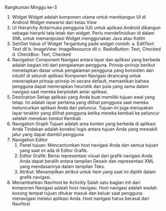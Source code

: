 Rangkuman Minggu ke-3

1. Widget
	Widget adalah komponen utama untuk membangun UI di Android
	Widget mewarisi dari kelas View
2. UI Hierarchy
	Antarmuka pengguna (UI) untuk aplikasi Android dibangun sebagai hierarki tata letak dan widget.
	Perlu mendefinisikan id dalam XML untuk memanipulasi Widget menggunakan Java atau Kotlin
3. Set/Get Value of Widget
	Tergantung pada widget contoh:
	a. EditText: Text dll 
	b. ImageView: ImageResource dll
	c. RadioButton: Text, Checked
	d. CheckBox: Text, Checked
4. Navigation Component
	Navigasi antara layar dan aplikasi yang berbeda adalah bagian inti dari pengalaman pengguna. Prinsip-prinsip berikut menetapkan dasar untuk pengalaman pengguna yang konsisten dan intuitif di seluruh aplikasi
	Komponen Navigasi dirancang untuk menerapkan prinsip-prinsip ini secara default, memastikan bahwa pengguna dapat menerapkan heuristik dan pola yang sama dalam navigasi saat mereka berpindah antar aplikasi. 
5.  Destination
	Setiap aplikasi yang Anda buat memiliki tujuan awal yang tetap.
	Ini adalah layar pertama yang dilihat pengguna saat mereka meluncurkan aplikasi Anda dari peluncur.
	Tujuan ini juga merupakan layar terakhir yang dilihat pengguna ketika mereka kembali ke peluncur setelah menekan tombol Kembali.
6. Navigation Graph
	Tujuan adalah area konten yang berbeda di aplikasi Anda
	Tindakan adalah koneksi logis antara tujuan Anda yang mewakili jalur yang dapat diambil pengguna
7. Navigation Editor
	1. Panel tujuan: Mencantumkan host navigasi Anda dan semua tujuan yang saat ini ada di Editor Grafik.
	2. Editor Grafik: Berisi representasi visual dari grafik navigasi Anda. Anda dapat beralih antara tampilan Desain dan representasi XML yang mendasarinya dalam tampilan Teks.
	3. Atribut: Menampilkan atribut untuk item yang saat ini dipilih dalam grafik navigasi.
8. Menambahkan NavHost ke Activitiy
	Salah satu bagian inti dari komponen Navigasi adalah host navigasi.
	Host navigasi adalah wadah kosong tempat tujuan ditukar masuk dan keluar saat pengguna menavigasi melalui aplikasi Anda.
	Host navigasi harus berasal dari NavHost
